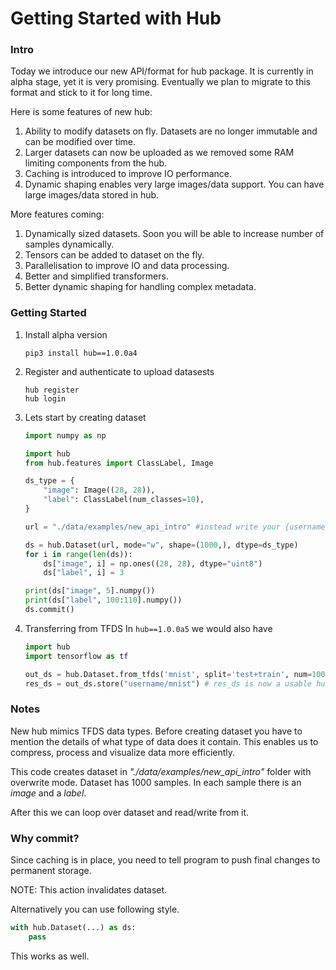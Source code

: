 # Getting Started with Hub

### Intro

Today we introduce our new API/format for hub package. It is currently in alpha stage, yet it is very promising.
Eventually we plan to migrate to this format and stick to it for long time. 

Here is some features of new hub:
1. Ability to modify datasets on fly. Datasets are no longer immutable and can be modified over time.
2. Larger datasets can now be uploaded as we removed some RAM limiting components from the hub.
3. Caching is introduced to improve IO performance.
4. Dynamic shaping enables very large images/data support. You can have large images/data stored in hub. 

More features coming:
1. Dynamically sized datasets. Soon you will be able to increase number of samples dynamically.
2. Tensors can be added to dataset on the fly.
3. Parallelisation to improve IO and data processing.
4. Better and simplified transformers.
5. Better dynamic shaping for handling complex metadata.

### Getting Started

1. Install alpha version
    ```
    pip3 install hub==1.0.0a4
    ```

2. Register and authenticate to upload datasests
    ```
    hub register
    hub login
    ```

3. Lets start by creating dataset
    ```python
    import numpy as np

    import hub
    from hub.features import ClassLabel, Image

    ds_type = {
        "image": Image((28, 28)),
        "label": ClassLabel(num_classes=10),
    }

    url = "./data/examples/new_api_intro" #instead write your {username}/{dataset} to make it public

    ds = hub.Dataset(url, mode="w", shape=(1000,), dtype=ds_type)
    for i in range(len(ds)):
        ds["image", i] = np.ones((28, 28), dtype="uint8")
        ds["label", i] = 3

    print(ds["image", 5].numpy())
    print(ds["label", 100:110].numpy())
    ds.commit()
    ```

4. Transferring from TFDS
    In `hub==1.0.0a5` we would also have 
    ```python
    import hub
    import tensorflow as tf

    out_ds = hub.Dataset.from_tfds('mnist', split='test+train', num=1000)
    res_ds = out_ds.store("username/mnist") # res_ds is now a usable hub dataset
    ```

### Notes

New hub mimics TFDS data types. Before creating dataset you have to mention the details of what type of data does it contain. This enables us to compress, process and visualize data more efficiently.

This code creates dataset in *"./data/examples/new_api_intro"* folder with overwrite mode. Dataset has 1000 samples. In each sample there is an *image* and a *label*.

After this we can loop over dataset and read/write from it.


### Why commit?

Since caching is in place, you need to tell program to push final changes to permanent storage. 

NOTE: This action invalidates dataset.

Alternatively you can use following style.

```python
with hub.Dataset(...) as ds:
    pass
```

This works as well.
